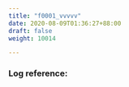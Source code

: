 ```yaml
---
title: "f0001_vvvvv"
date: 2020-08-09T01:36:27+88:00
draft: false
weight: 10014

---
```


### Log reference: <no value>

```
